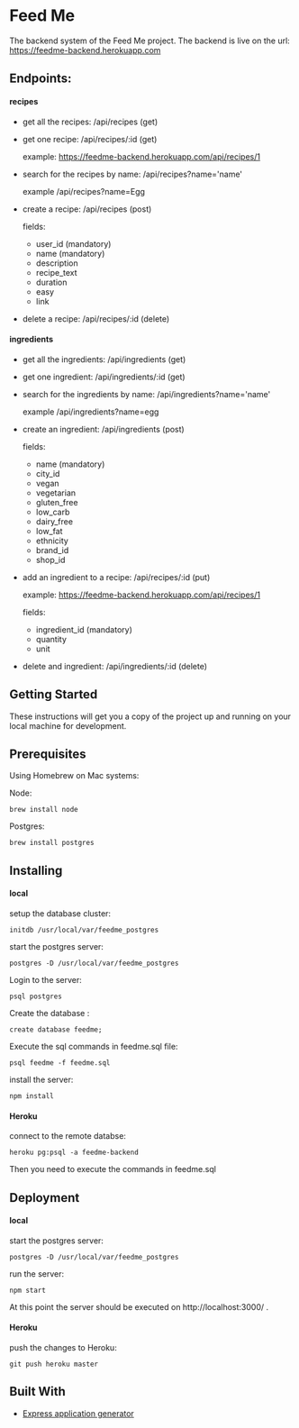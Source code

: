 # Feed Me

The backend system of the Feed Me project. The backend is live on the url:
https://feedme-backend.herokuapp.com

## Endpoints:

#### recipes

* get all the recipes: /api/recipes (get)

* get one recipe: /api/recipes/:id (get)

    example: https://feedme-backend.herokuapp.com/api/recipes/1
    
* search for the recipes by name: /api/recipes?name='name'

    example /api/recipes?name=Egg

* create a recipe: /api/recipes (post)

    fields: 
    * user_id (mandatory)
    * name (mandatory)
    * description
    * recipe_text
    * duration
    * easy
    * link
   
* delete a recipe: /api/recipes/:id (delete)

#### ingredients

* get all the ingredients: /api/ingredients (get)

* get one ingredient: /api/ingredients/:id (get)

* search for the ingredients by name: /api/ingredients?name='name'

    example /api/ingredients?name=egg

* create an ingredient: /api/ingredients (post)

    fields:
    * name (mandatory)
    * city_id
    * vegan
    * vegetarian
    * gluten_free
    * low_carb
    * dairy_free
    * low_fat
    * ethnicity
    * brand_id
    * shop_id
    
* add an ingredient to a recipe: /api/recipes/:id (put)

    example: https://feedme-backend.herokuapp.com/api/recipes/1
    
    fields:
    * ingredient_id (mandatory)
    * quantity
    * unit
    
* delete and ingredient: /api/ingredients/:id (delete)

## Getting Started

These instructions will get you a copy of the project up and running on your local machine for development.


## Prerequisites

Using Homebrew on Mac systems: 

Node:
    
    brew install node
    
Postgres:

    brew install postgres



## Installing

#### local

setup the database cluster: 

    initdb /usr/local/var/feedme_postgres
    
start the postgres server:

    postgres -D /usr/local/var/feedme_postgres
    
Login to the server:

    psql postgres

Create the database :

    create database feedme;
    
Execute the sql commands in feedme.sql file:

    psql feedme -f feedme.sql
    
install the server:

    npm install
    

#### Heroku

connect to the remote databse: 
    
    heroku pg:psql -a feedme-backend
    
Then you need to execute the commands in feedme.sql
    

## Deployment

#### local

start the postgres server:
    
    postgres -D /usr/local/var/feedme_postgres
    
run the server:

    npm start

At this point the server should be executed on http://localhost:3000/ .

#### Heroku

push the changes to Heroku:

    git push heroku master


## Built With

* [Express application generator](https://expressjs.com/en/starter/generator.html)